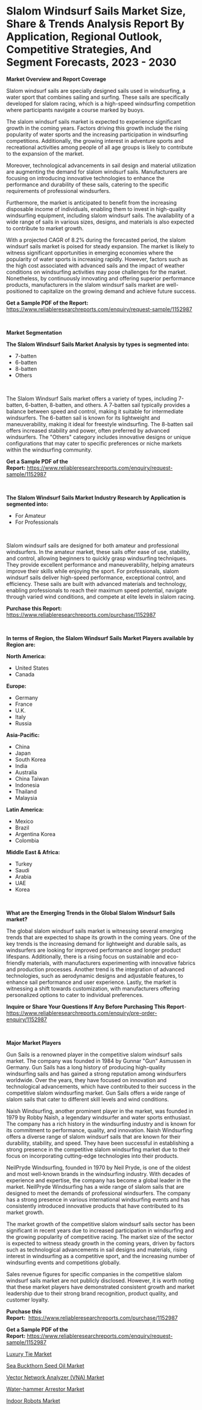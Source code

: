 <p><h1>Slalom Windsurf Sails Market Size, Share & Trends Analysis Report By Application, Regional Outlook, Competitive Strategies, And Segment Forecasts, 2023 - 2030</h1></p><p><strong>Market Overview and Report Coverage</strong></p>
<p><p>Slalom windsurf sails are specially designed sails used in windsurfing, a water sport that combines sailing and surfing. These sails are specifically developed for slalom racing, which is a high-speed windsurfing competition where participants navigate a course marked by buoys.</p><p>The slalom windsurf sails market is expected to experience significant growth in the coming years. Factors driving this growth include the rising popularity of water sports and the increasing participation in windsurfing competitions. Additionally, the growing interest in adventure sports and recreational activities among people of all age groups is likely to contribute to the expansion of the market.</p><p>Moreover, technological advancements in sail design and material utilization are augmenting the demand for slalom windsurf sails. Manufacturers are focusing on introducing innovative technologies to enhance the performance and durability of these sails, catering to the specific requirements of professional windsurfers.</p><p>Furthermore, the market is anticipated to benefit from the increasing disposable income of individuals, enabling them to invest in high-quality windsurfing equipment, including slalom windsurf sails. The availability of a wide range of sails in various sizes, designs, and materials is also expected to contribute to market growth.</p><p>With a projected CAGR of 8.2% during the forecasted period, the slalom windsurf sails market is poised for steady expansion. The market is likely to witness significant opportunities in emerging economies where the popularity of water sports is increasing rapidly. However, factors such as the high cost associated with advanced sails and the impact of weather conditions on windsurfing activities may pose challenges for the market. Nonetheless, by continuously innovating and offering superior performance products, manufacturers in the slalom windsurf sails market are well-positioned to capitalize on the growing demand and achieve future success.</p></p>
<p><strong>Get a Sample PDF of the Report:</strong> <a href="https://www.reliableresearchreports.com/enquiry/request-sample/1152987">https://www.reliableresearchreports.com/enquiry/request-sample/1152987</a></p>
<p>&nbsp;</p>
<p><strong>Market Segmentation</strong></p>
<p><strong>The Slalom Windsurf Sails Market Analysis by types is segmented into:</strong></p>
<p><ul><li>7-batten</li><li>6-batten</li><li>8-batten</li><li>Others</li></ul></p>
<p>&nbsp;</p>
<p><p>The Slalom Windsurf Sails market offers a variety of types, including 7-batten, 6-batten, 8-batten, and others. A 7-batten sail typically provides a balance between speed and control, making it suitable for intermediate windsurfers. The 6-batten sail is known for its lightweight and maneuverability, making it ideal for freestyle windsurfing. The 8-batten sail offers increased stability and power, often preferred by advanced windsurfers. The "Others" category includes innovative designs or unique configurations that may cater to specific preferences or niche markets within the windsurfing community.</p></p>
<p><strong>Get a Sample PDF of the Report:</strong>&nbsp;<a href="https://www.reliableresearchreports.com/enquiry/request-sample/1152987">https://www.reliableresearchreports.com/enquiry/request-sample/1152987</a></p>
<p>&nbsp;</p>
<p><strong>The Slalom Windsurf Sails Market Industry Research by Application is segmented into:</strong></p>
<p><ul><li>For Amateur</li><li>For Professionals</li></ul></p>
<p>&nbsp;</p>
<p><p>Slalom windsurf sails are designed for both amateur and professional windsurfers. In the amateur market, these sails offer ease of use, stability, and control, allowing beginners to quickly grasp windsurfing techniques. They provide excellent performance and maneuverability, helping amateurs improve their skills while enjoying the sport. For professionals, slalom windsurf sails deliver high-speed performance, exceptional control, and efficiency. These sails are built with advanced materials and technology, enabling professionals to reach their maximum speed potential, navigate through varied wind conditions, and compete at elite levels in slalom racing.</p></p>
<p><strong>Purchase this Report:</strong>&nbsp; <a href="https://www.reliableresearchreports.com/purchase/1152987">https://www.reliableresearchreports.com/purchase/1152987</a></p>
<p>&nbsp;</p>
<p><strong>In terms of Region, the Slalom Windsurf Sails Market Players available by Region are:</strong></p>
<p>
    <p> <strong> North America: </strong>
        <ul>
            <li>United States</li>
            <li>Canada</li>
        </ul>
        </p> 
    <p> <strong> Europe: </strong>
        <ul>
            <li>Germany</li>
            <li>France</li>
            <li>U.K.</li>
            <li>Italy</li>
            <li>Russia</li>
        </ul>
        </p> 
    <p> <strong> Asia-Pacific: </strong>
        <ul>
            <li>China</li>
            <li>Japan</li>
            <li>South Korea</li>
            <li>India</li>
            <li>Australia</li>
            <li>China Taiwan</li>
            <li>Indonesia</li>
            <li>Thailand</li>
            <li>Malaysia</li>
        </ul>
        </p> 
    <p> <strong> Latin America: </strong>
        <ul>
            <li>Mexico</li>
            <li>Brazil</li>
            <li>Argentina Korea</li>
            <li>Colombia</li>
        </ul>
        </p> 
    <p> <strong> Middle East & Africa: </strong>
        <ul>
            <li>Turkey</li>
            <li>Saudi</li>
            <li>Arabia</li>
            <li>UAE</li>
            <li>Korea</li>
        </ul>
    </p>
    </p>
<p>&nbsp;</p>
<p><strong>What are the Emerging Trends in the Global Slalom Windsurf Sails market?</strong></p>
<p><p>The global slalom windsurf sails market is witnessing several emerging trends that are expected to shape its growth in the coming years. One of the key trends is the increasing demand for lightweight and durable sails, as windsurfers are looking for improved performance and longer product lifespans. Additionally, there is a rising focus on sustainable and eco-friendly materials, with manufacturers experimenting with innovative fabrics and production processes. Another trend is the integration of advanced technologies, such as aerodynamic designs and adjustable features, to enhance sail performance and user experience. Lastly, the market is witnessing a shift towards customization, with manufacturers offering personalized options to cater to individual preferences.</p></p>
<p><strong>Inquire or Share Your Questions If Any Before Purchasing This Report</strong>- <a href="https://www.reliableresearchreports.com/enquiry/pre-order-enquiry/1152987">https://www.reliableresearchreports.com/enquiry/pre-order-enquiry/1152987</a></p>
<p>&nbsp;</p>
<p><strong>Major Market Players</strong></p>
<p><p>Gun Sails is a renowned player in the competitive slalom windsurf sails market. The company was founded in 1984 by Gunnar "Gun" Asmussen in Germany. Gun Sails has a long history of producing high-quality windsurfing sails and has gained a strong reputation among windsurfers worldwide. Over the years, they have focused on innovation and technological advancements, which have contributed to their success in the competitive slalom windsurfing market. Gun Sails offers a wide range of slalom sails that cater to different skill levels and wind conditions.</p><p>Naish Windsurfing, another prominent player in the market, was founded in 1979 by Robby Naish, a legendary windsurfer and water sports enthusiast. The company has a rich history in the windsurfing industry and is known for its commitment to performance, quality, and innovation. Naish Windsurfing offers a diverse range of slalom windsurf sails that are known for their durability, stability, and speed. They have been successful in establishing a strong presence in the competitive slalom windsurfing market due to their focus on incorporating cutting-edge technologies into their products.</p><p>NeilPryde Windsurfing, founded in 1970 by Neil Pryde, is one of the oldest and most well-known brands in the windsurfing industry. With decades of experience and expertise, the company has become a global leader in the market. NeilPryde Windsurfing has a wide range of slalom sails that are designed to meet the demands of professional windsurfers. The company has a strong presence in various international windsurfing events and has consistently introduced innovative products that have contributed to its market growth.</p><p>The market growth of the competitive slalom windsurf sails sector has been significant in recent years due to increased participation in windsurfing and the growing popularity of competitive racing. The market size of the sector is expected to witness steady growth in the coming years, driven by factors such as technological advancements in sail designs and materials, rising interest in windsurfing as a competitive sport, and the increasing number of windsurfing events and competitions globally.</p><p>Sales revenue figures for specific companies in the competitive slalom windsurf sails market are not publicly disclosed. However, it is worth noting that these market players have demonstrated consistent growth and market leadership due to their strong brand recognition, product quality, and customer loyalty.</p></p>
<p><strong>Purchase this Report:</strong>&nbsp;&nbsp;<a href="https://www.reliableresearchreports.com/purchase/1152987">https://www.reliableresearchreports.com/purchase/1152987</a></p>
<p></p>
<p><strong>Get a Sample PDF of the Report:</strong>&nbsp;<a href="https://www.reliableresearchreports.com/enquiry/request-sample/1152987">https://www.reliableresearchreports.com/enquiry/request-sample/1152987</a></p>
<p><p><a href="https://www.linkedin.com/pulse/luxury-tie-market-insights-players-forecast-till-2030-i3e9c/">Luxury Tie Market</a></p><p><a href="https://www.linkedin.com/pulse/sea-buckthorn-seed-oil-market-insights-players-forecast-ttqvc/">Sea Buckthorn Seed Oil Market</a></p><p><a href="https://github.com/ChiragRp1/Market-Research-Report-List-1/blob/main/vector-network-analyzer-vna-market.md">Vector Network Analyzer (VNA) Market</a></p><p><a href="https://github.com/ChiragRP21/Market-Research-Report-List-1/blob/main/water-hammer-arrestor-market.md">Water-hammer Arrestor Market</a></p><p><a href="https://medium.com/@moribenton733320/indoor-robots-market-size-growth-forecast-2023-2030-755c836030a0">Indoor Robots Market</a></p></p>